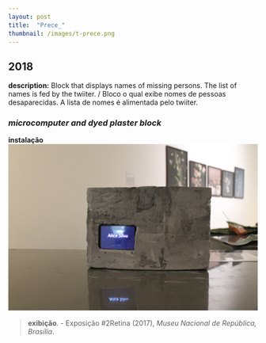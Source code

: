```yaml
---
layout: post
title:  "Prece_"
thumbnail: /images/t-prece.png
---
```


2018
------
**description:** Block that displays names of missing persons. The list of names is fed by the twiiter. / Bloco o qual exibe nomes de pessoas desaparecidas. A lista de nomes é alimentada pelo twiiter.
### *microcomputer and dyed plaster block*
**instalação**
![My helpful screenshot](/images/prece.jpeg)

>**exibição**. - Exposição #2Retina (2017), *Museu Nacional de República, Brasília*.

